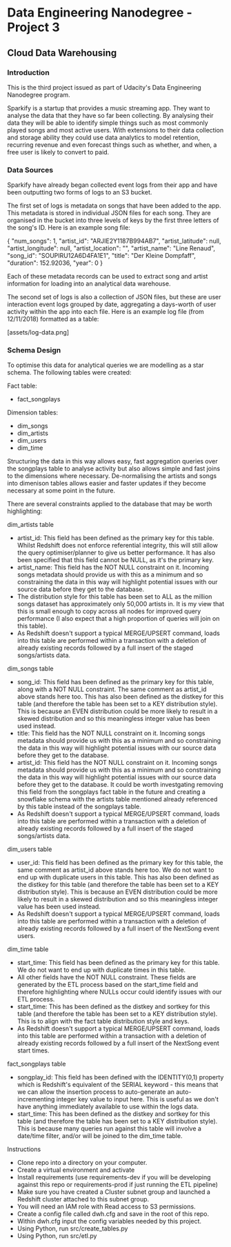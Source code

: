 # Data Engineering Nanodegree - Project 3
## Cloud Data Warehousing
### Introduction
This is the third project issued as part of Udacity's Data Engineering Nanodegree program.

Sparkify is a startup that provides a music streaming app. They want to analyse the data that they have so far been collecting. By analysing their data they will be able to identify simple things such as most commonly played songs and most active users. With extensions to their data collection and storage ability they could use data analytics to model retention, recurring revenue and even forecast things such as whether, and when, a free user is likely to convert to paid.

### Data Sources
Sparkify have already began collected event logs from their app and have been outputting two forms of logs to an S3 bucket. 

The first set of logs is metadata on songs that have been added to the app. This metadata is stored in individual JSON files for each song. They are organised in the bucket into three levels of keys by the first three letters of the song's ID. Here is an example song file:

{
    "num_songs": 1, 
    "artist_id": "ARJIE2Y1187B994AB7", 
    "artist_latitude": null, 
    "artist_longitude": null, 
    "artist_location": "", 
    "artist_name": "Line Renaud", 
    "song_id": "SOUPIRU12A6D4FA1E1", 
    "title": "Der Kleine Dompfaff", 
    "duration": 152.92036, 
    "year": 0
}

Each of these metadata records can be used to extract song and artist information for loading into an analytical data warehouse.

The second set of logs is also a collection of JSON files, but these are user interaction event logs grouped by date, aggregating a days-worth of user activity within the app into each file. Here is an example log file (from 12/11/2018) formatted as a table:

[assets/log-data.png]

### Schema Design

To optimise this data for analytical queries we are modelling as a star schema. The following tables were created:

Fact table:

- fact_songplays

Dimension tables:

- dim_songs
- dim_artists
- dim_users
- dim_time

Structuring the data in this way allows easy, fast aggregation queries over the songplays table to analyse activity but also allows simple and fast joins to the dimensions where necessary. De-normalising the artists and songs into dimenison tables allows easier and faster updates if they become necessary at some point in the future.

There are several constraints applied to the database that may be worth highlighting:

dim_artists table
- artist_id: This field has been defined as the primary key for this table. Whilst Redshift does not enforce referential integrity, this will still allow the query optimiser/planner to give us better performance. It has also been specified that this field cannot be NULL, as it's the primary key.
- artist_name: This field has the NOT NULL constraint on it. Incoming songs metadata should provide us with this as a minimum and so constraining the data in this way will highlight potential issues with our source data before they get to the database.
- The distribution style for this table has been set to ALL as the million songs dataset has approximately only 50,000 artists in. It is my view that this is small enough to copy across all nodes for improved query performance (I also expect that a high proportion of queries will join on this table).
- As Redshift doesn't support a typical MERGE/UPSERT command, loads into this table are performed within a transaction with a deletion of already existing records followed by a full insert of the staged songs/artists data.

dim_songs table
- song_id: This field has been defined as the primary key for this table, along with a NOT NULL constraint. The same comment as artist_id above stands here too. This has also been defined as the distkey for this table (and therefore the table has been set to a KEY distribution style). This is because an EVEN distribution could be more likely to result in a skewed distribution and so this meaningless integer value has been used instead.
- title: This field has the NOT NULL constraint on it. Incoming songs metadata should provide us with this as a minimum and so constraining the data in this way will highlight potential issues with our source data before they get to the database.
- artist_id: This field has the NOT NULL constraint on it. Incoming songs metadata should provide us with this as a minimum and so constraining the data in this way will highlight potential issues with our source data before they get to the database. It could be worth investgating removing this field from the songplays fact table in the future and creating a snowflake schema with the artists table mentioned already referenced by this table instead of the songplays table.
- As Redshift doesn't support a typical MERGE/UPSERT command, loads into this table are performed within a transaction with a deletion of already existing records followed by a full insert of the staged songs/artists data.

dim_users table
- user_id: This field has been defined as the primary key for this table, the same comment as artist_id above stands here too. We do not want to end up with duplicate users in this table. This has also been defined as the distkey for this table (and therefore the table has been set to a KEY distribution style). This is because an EVEN distribution could be more likely to result in a skewed distribution and so this meaningless integer value has been used instead.
- As Redshift doesn't support a typical MERGE/UPSERT command, loads into this table are performed within a transaction with a deletion of already existing records followed by a full insert of the NextSong event users.

dim_time table
- start_time: This field has been defined as the primary key for this table. We do not want to end up with duplicate times in this table.
- All other fields have the NOT NULL constraint. These fields are generated by the ETL process based on the start_time field and therefore highlighting where NULLs occur could identify issues with our ETL process.
- start_time: This has been defined as the distkey and sortkey for this table (and therefore the table has been set to a KEY distribution style). This is to align with the fact table distribution style and keys.
- As Redshift doesn't support a typical MERGE/UPSERT command, loads into this table are performed within a transaction with a deletion of already existing records followed by a full insert of the NextSong event start times.

fact_songplays table
- songplay_id: This field has been defined with the IDENTITY(0,1) property which is Redshift's equivalent of the SERIAL keyword - this means that we can allow the insertion process to auto-generate an auto-incrementing integer key value to input here. This is useful as we don't have anything immediately available to use within the logs data.
- start_time: This has been defined as the distkey and sortkey for this table (and therefore the table has been set to a KEY distribution style). This is because many queries run against this table will involve a date/time filter, and/or will be joined to the dim_time table.


Instructions
- Clone repo into a directory on your computer.
- Create a virtual environment and activate
- Install requirements (use requirements-dev if you will be developing against this repo or requirements-prod if just running the ETL pipeline)
- Make sure you have created a Cluster subnet group and launched a Redshift cluster attached to this subnet group. 
- You will need an IAM role with Read access to S3 permissions.
- Create a config file called dwh.cfg and save in the root of this repo. 
- Within dwh.cfg input the config variables needed by this project.
- Using Python, run src/create_tables.py
- Using Python, run src/etl.py
